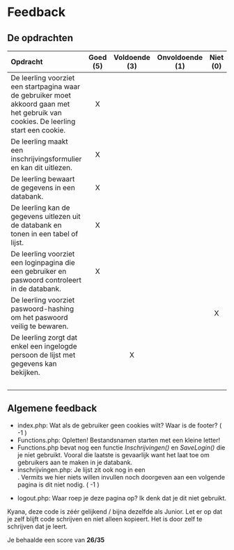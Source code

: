# Feedback #
## De opdrachten ##
| Opdracht | Goed (5) | Voldoende (3) | Onvoldoende (1) | Niet (0) | Score (35) |
| :------- | :---: | :---------: | :-----------: | :----: |---:|
| De leerling voorziet een startpagina waar de gebruiker moet akkoord gaan met het gebruik van cookies. De leerling start een cookie. | X | | | |5 |
| De leerling maakt een inschrijvingsformulier en kan dit uitlezen.  | X | | | | 5|
| De leerling bewaart de gegevens in een databank.  | X | | | | 5|
| De leerling kan de gegevens uitlezen uit de databank en tonen in een tabel of lijst.  | X | | | | 5|
| De leerling voorziet een loginpagina die een gebruiker en paswoord controleert in de databank. | X | | | | 5|
| De leerling voorziet paswoord-hashing om het paswoord veilig te bewaren.  | | | | X | 0|
| De leerling zorgt dat enkel een ingelogde persoon de lijst met gegevens kan bekijken. | | X | | |3 |
||||||28|


## Algemene feedback ##
* index.php: Wat als de gebruiker geen cookies wilt? Waar is de footer? ( -1 )
* Functions.php: Opletten! Bestandsnamen starten met een kleine letter!
* Functions.php bevat nog een functie *Inschrijvingen()* en *SaveLogin()* die je niet gebruikt. Vooral die laatste is gevaarlijk want het laat toe om gebruikers aan te maken in je databank.
* inschrijvingen.php: Je lijst zit ook nog in een <form>. Vermits we hier niets willen invullen noch doorgeven aan een volgende pagina is dit niet nodig. ( -1 )
* logout.php: Waar roep je deze pagina op? Ik denk dat je dit niet gebruikt.

Kyana, deze code is zéér gelijkend / bijna dezelfde als Junior. Let er op dat je zelf blijft code schrijven en niet alleen kopieert. Het is door zelf te schrijven dat je leert.

Je behaalde een score van __26/35__
